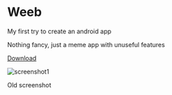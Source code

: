 # Weeb
My first try to create an android app

Nothing fancy, just a meme app with unuseful features

[Download](https://github.com/axiel7/Weeb/releases/latest)

![screenshot1](https://user-images.githubusercontent.com/12379835/72973067-d38bd200-3dcc-11ea-8a8c-ffaae795c9be.png)

Old screenshot
